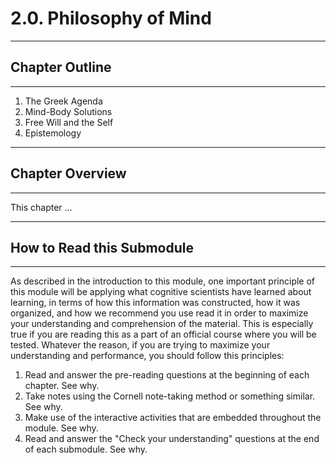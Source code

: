 # 2.0. Philosophy of Mind

---
## Chapter Outline

---
1. The Greek Agenda
2. Mind-Body Solutions
3. Free Will and the Self
4. Epistemology
 
---
## Chapter Overview

---
This chapter ...

---
## How to Read this Submodule

---
As described in the introduction to this module, one important principle of this module will be applying what cognitive 
scientists have learned about learning, in terms of how this information was constructed, how it was organized, and how
we recommend you use read it in order to maximize your understanding and comprehension of the material. This is especially
true if you are reading this as a part of an official course where you will be tested. Whatever the reason, if you are
trying to maximize your understanding and performance, you should follow this principles:

 1. Read and answer the pre-reading questions at the beginning of each chapter. See why.
 2. Take notes using the Cornell note-taking method or something similar. See why.
 3. Make use of the interactive activities that are embedded throughout the module. See why.
 4. Read and answer the "Check your understanding" questions at the end of each submodule. See why.